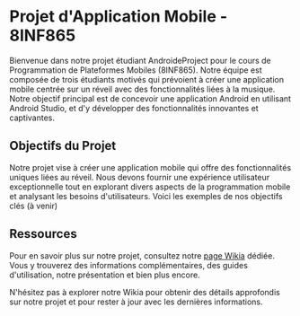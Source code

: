 # Projet d'Application Mobile - 8INF865

Bienvenue dans notre projet étudiant AndroideProject pour le cours de Programmation de Plateformes Mobiles (8INF865). Notre équipe est composée de trois étudiants motivés qui prévoient à créer une application mobile centrée sur un réveil avec des fonctionnalités liées à la musique. Notre objectif principal est de concevoir une application Android en utilisant Android Studio, et d'y développer des fonctionnalités innovantes et captivantes.

## Objectifs du Projet
Notre projet vise à créer une application mobile qui offre des fonctionnalités uniques liées au réveil. Nous devons fournir une expérience utilisateur exceptionnelle tout en explorant divers aspects de la programmation mobile et analysant les besoins d'utilisateurs. Voici les exemples de nos objectifs clés (à venir)

## Ressources

Pour en savoir plus sur notre projet, consultez notre [page Wikia]([lien_vers_la_page_wikia](https://github.com/raphI0/AndroideProject/wiki)) dédiée. Vous y trouverez des informations complémentaires, des guides d'utilisation, notre présentation et bien plus encore.

N'hésitez pas à explorer notre Wikia pour obtenir des détails approfondis sur notre projet et pour rester à jour avec les dernières informations.
